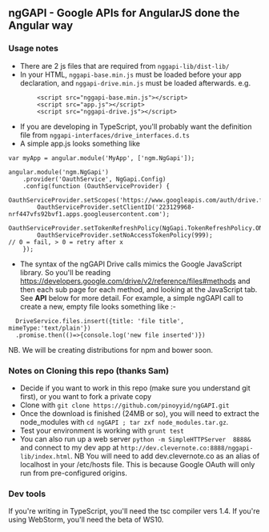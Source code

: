 ## ngGAPI - Google APIs for AngularJS done the Angular way

### Usage notes
* There are 2 js files that are required from `nggapi-lib/dist-lib/`
* In your HTML, `nggapi-base.min.js` must be loaded before your app declaration, and `nggapi-drive.min.js` must be loaded afterwards. e.g.
```
        <script src="nggapi-base.min.js"></script>
        <script src="app.js"></script>
        <script src="nggapi-drive.js"></script>
```
* If you are developing in TypeScript, you'll probably want the definition file from `nggapi-interfaces/drive_interfaces.d.ts`
* A simple app.js looks something like 
```
var myApp = angular.module('MyApp', ['ngm.NgGapi']);

angular.module('ngm.NgGapi')
	.provider('OauthService', NgGapi.Config)
	.config(function (OauthServiceProvider) {
		OauthServiceProvider.setScopes('https://www.googleapis.com/auth/drive.file');
		OauthServiceProvider.setClientID('223129968-nrf447vfs92bvf1.apps.googleusercontent.com');
		OauthServiceProvider.setTokenRefreshPolicy(NgGapi.TokenRefreshPolicy.ON_DEMAND);
		OauthServiceProvider.setNoAccessTokenPolicy(999);                 // 0 = fail, > 0 = retry after x
	});
```
* The syntax of the ngGAPI Drive calls mimics the Google JavaScript library. So you'll be reading https://developers.google.com/drive/v2/reference/files#methods and then each sub page for each method, and looking at the JavaScript tab. See **API** below for more detail. For example, a simple ngGAPI call to create a new, empty file looks something like :-
```
  DriveService.files.insert({title: 'file title', mimeType:'text/plain'})
  .promise.then(()=>{console.log('new file inserted')})
```

NB. We will be creating distributions for npm and bower soon.

### Notes on Cloning this repo (thanks Sam)
* Decide if you want to work in this repo (make sure you understand git first), or you want to fork a private copy
* Clone with `git clone https://github.com/pinoyyid/ngGAPI.git`
* Once the download is finished (24MB or so), you will need to extract the node_modules with `cd ngGAPI ; tar zxf node_modules.tar.gz`. 
* Test your environment is working with `grunt test`
* You can also run up a web server `python -m SimpleHTTPServer  8888&` and connect to my dev app at `http://dev.clevernote.co:8888/nggapi-lib/index.html`. NB You will need to add dev.clevernote.co as an alias of localhost in your /etc/hosts file. This is because Google OAuth will only run from pre-configured origins.

### Dev tools
If you're writing in TypeScript, you'll need the tsc compiler vers 1.4. If you're using WebStorm, you'll need the beta of WS10.
